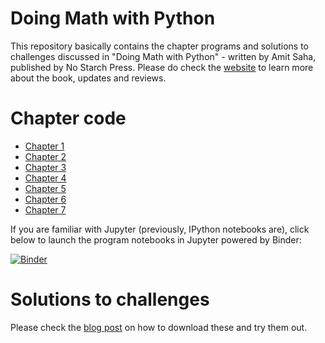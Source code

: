 # Doing Math with Python

This repository basically contains the chapter programs and solutions to challenges discussed in "Doing Math with Python" - written by Amit Saha, published by No Starch Press. Please do check the [website](http://doingmathwithpython.github.io/) to learn more about the book, updates and reviews.

# Chapter code

- [Chapter 1](https://github.com/doingmathwithpython/code/blob/master/chapter1/Chapter1.ipynb)
- [Chapter 2](https://github.com/doingmathwithpython/code/blob/master/chapter2/Chapter2.ipynb)
- [Chapter 3](https://github.com/doingmathwithpython/code/blob/master/chapter3/Chapter3.ipynb)
- [Chapter 4](https://github.com/doingmathwithpython/code/blob/master/chapter4/Chapter4.ipynb)
- [Chapter 5](https://github.com/doingmathwithpython/code/blob/master/chapter5/Chapter5.ipynb)
- [Chapter 6](https://github.com/doingmathwithpython/code/blob/master/chapter6/Chapter6.ipynb)
- [Chapter 7](https://github.com/doingmathwithpython/code/blob/master/chapter7/Chapter7.ipynb)

If you are familiar with Jupyter (previously, IPython notebooks are), click below to launch the program notebooks in Jupyter powered by Binder:

[![Binder](http://mybinder.org/badge.svg)](http://mybinder.org/repo/doingmathwithpython/code)

# Solutions to challenges

Please check the [blog post](https://doingmathwithpython.github.io/trying-out-solutions.html) on how to download these and try them out.


